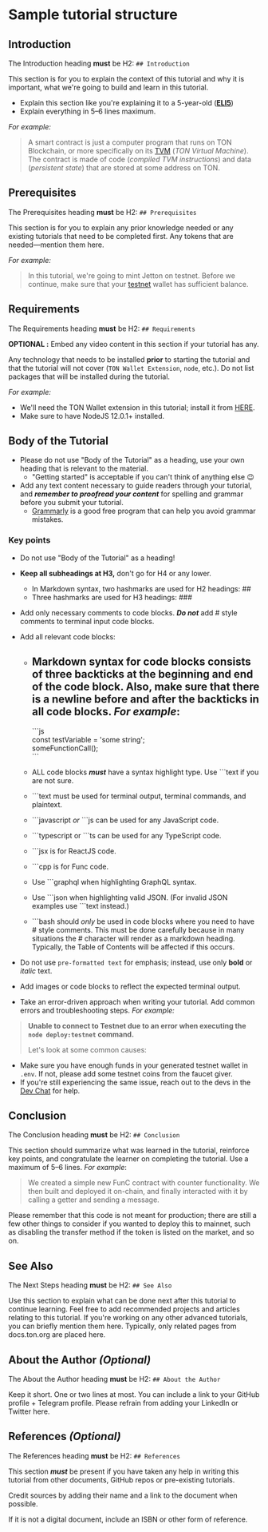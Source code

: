 # Sample tutorial structure 

## Introduction

The Introduction heading **must** be H2: `## Introduction`

This section is for you to explain the context of this tutorial and why it is important, what we're going to build and learn in this tutorial.

- Explain this section like you're explaining it to a 5-year-old (**[ELI5](https://www.dictionary.com/e/slang/eli5/)**)
- Explain everything in 5–6 lines maximum.

*For example:*

>A smart contract is just a computer program that runs on TON Blockchain, or more specifically on its [TVM](/v3/documentation/tvm/tvm-overview) (_TON Virtual Machine_). The contract is made of code (_compiled TVM instructions_) and data (_persistent state_) that are stored at some address on TON.

## Prerequisites

The Prerequisites heading **must** be H2: `## Prerequisites`

This section is for you to explain any prior knowledge needed or any existing tutorials that need to be completed first. Any tokens that are needed—mention them here.

*For example:*

>In this tutorial, we're going to mint Jetton on testnet. Before we continue, make sure that your [testnet](/v3/documentation/smart-contracts/getting-started/testnet) wallet has sufficient balance. 

## Requirements

The Requirements heading **must** be H2: `## Requirements`

**OPTIONAL :** Embed any video content in this section if your tutorial has any.

Any technology that needs to be installed **prior** to starting the tutorial and that the tutorial will not cover (`TON Wallet Extension`, `node`, etc.). Do not list packages that will be installed during the tutorial.

*For example:*

- We'll need the TON Wallet extension in this tutorial; install it from [HERE](https://chrome.google.com/webstore/detail/ton-wallet/nphplpgoakhhjchkkhmiggakijnkhfnd).
- Make sure to have NodeJS 12.0.1+ installed.

## Body of the Tutorial

- Please do not use "Body of the Tutorial" as a heading, use your own heading that is relevant to the material.
  - "Getting started" is acceptable if you can't think of anything else 😉
- Add any text content necessary to guide readers through your tutorial, and ***remember to proofread your content*** for spelling and grammar before you submit your tutorial.
  - [Grammarly](http://grammarly.com) is a good free program that can help you avoid grammar mistakes.

### Key points

- Do not use "Body of the Tutorial" as a heading!
- **Keep all subheadings at H3,** don't go for H4 or any lower.
    - In Markdown syntax, two hashmarks are used for H2 headings: ##
    - Three hashmarks are used for H3 headings: ###
- Add only necessary comments to code blocks. ***Do not*** add # style comments to terminal input code blocks.
- Add all relevant code blocks:
    - Markdown syntax for code blocks consists of three backticks at the beginning and end of the code block.  Also, make sure that there is a newline before and after the backticks in all code blocks. *For example*:
        - 
        \```js  
        const testVariable = 'some string';  
        someFunctionCall();  
        \```  
        
    - ALL code blocks ***must*** have a syntax highlight type. Use ```text if you are not sure.
    - \```text must be used for terminal output, terminal commands, and plaintext.
    - \```javascript *or* ```js can be used for any JavaScript code.
    - \```typescript or ```ts can be used for any TypeScript code.
    - \```jsx is for ReactJS code.
    - \```cpp is for Func code.
    - Use \```graphql when highlighting GraphQL syntax.
    - Use \```json when highlighting valid JSON. (For invalid JSON examples use \```text instead.)
    - \```bash should *only* be used in code blocks where you need to have # style comments. This must be done carefully because in many situations the # character will render as a markdown heading. Typically, the Table of Contents will be affected if this occurs.
- Do not use `pre-formatted text` for emphasis; instead, use only **bold** or *italic* text.
- Add images or code blocks to reflect the expected terminal output.

- Take an error-driven approach when writing your tutorial. Add common errors and troubleshooting steps. *For example:*

> **Unable to connect to Testnet due to an error when executing the
> `node deploy:testnet` command.** 
>
> Let's look at some common causes:
>  
* Make sure you have enough funds in your generated testnet wallet in `.env`. If not, please add some testnet coins from the faucet giver. 
* If you're still experiencing the same issue, reach out to the devs in the [Dev Chat](https://t.me/TonDev_eng/) for help.
>

## Conclusion

The Conclusion heading **must** be H2: `## Conclusion`

This section should summarize what was learned in the tutorial, reinforce key points, and congratulate the learner on completing the tutorial. Use a maximum of 5–6 lines.
*For example*:

> We created a simple new FunC contract with counter functionality. We then built and deployed it on-chain, and finally interacted with it by calling a getter and sending a message.


Please remember that this code is not meant for production; there are still a few other things to consider if you wanted to deploy this to mainnet, such as disabling the transfer method if the token is listed on the market, and so on.
>

## See Also

The Next Steps heading **must** be H2: `## See Also`

Use this section to explain what can be done next after this tutorial to continue learning.
Feel free to add recommended projects and articles relating to this tutorial.
If you're working on any other advanced tutorials, you can briefly mention them here.
Typically, only related pages from docs.ton.org are placed here.

## About the Author *(Optional)*

The About the Author heading **must** be H2: `## About the Author`

Keep it short. One or two lines at most. You can include a link to your GitHub profile + Telegram profile. Please refrain from adding your LinkedIn or Twitter here.

## References *(Optional)*

The References heading **must** be H2: `## References`

This section ***must*** be present if you have taken any help in writing this tutorial from other documents, GitHub repos or pre-existing tutorials.

Credit sources by adding their name and a link to the document when possible.

If it is not a digital document, include an ISBN or other form of reference.